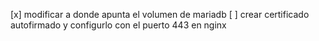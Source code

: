 [x] modificar a donde apunta el volumen de mariadb
[ ] crear certificado autofirmado y configurlo con el puerto 443 en nginx 
